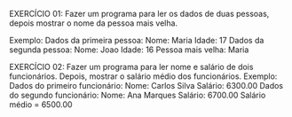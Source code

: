 EXERCÍCIO 01:
Fazer um programa para ler os dados de duas pessoas, depois mostrar o nome da pessoa mais velha.

Exemplo:
Dados da primeira pessoa:
Nome: Maria
Idade: 17
Dados da segunda pessoa:
Nome: Joao
Idade: 16
Pessoa mais velha: Maria

EXERCÍCIO 02:
Fazer um programa para ler nome e salário de dois funcionários. Depois, mostrar o salário médio dos funcionários.
Exemplo:
Dados do primeiro funcionário:
Nome: Carlos Silva
Salário: 6300.00
Dados do segundo funcionário:
Nome: Ana Marques
Salário: 6700.00
Salário médio = 6500.00

